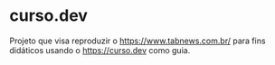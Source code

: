 # curso.dev
Projeto que visa reproduzir o https://www.tabnews.com.br/ para fins didáticos usando o https://curso.dev como guia.
